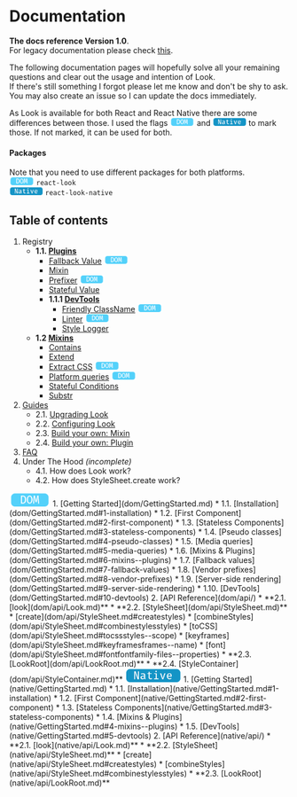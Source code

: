 # Documentation

**The docs reference Version 1.0**.<br>
For legacy documentation please check [this](https://github.com/rofrischmann/react-look/tree/9a7261b16f9a06e8cd7e64773d19714fd4181219).

The following documentation pages will hopefully solve all your remaining questions and clear out the usage and intention of Look.<br>
If there's still something I forgot please let me know and don't be shy to ask. You may also create an issue so I can update the docs immediately.

As Look is available for both React and React Native there are some differences between those. I used the flags <img src="res/dom-badge.png" height=15> and <img src="res/native-badge.png" height=15>  to mark those.
If not marked, it can be used for both.

#### Packages
Note that you need to use different packages for both platforms.<br>
<img src="res/dom-badge.png" height=15> `react-look`<br>
<img src="res/native-badge.png" height=15> `react-look-native`

## Table of contents

1. Registry
	* **1.1. [Plugins](Plugins.md)**
		* [Fallback Value](plugins/FallbackValue.md) <img src="res/dom-badge.png" height=15>
		* [Mixin](plugins/Mixin.md)
		* [Prefixer](plugins/Prefixer.md) <img src="res/dom-badge.png" height=15>
		* [Stateful Value](plugins/StatefulValue.md)
		* **1.1.1 [DevTools](Plugins.md#developertools)**
			* [Friendly ClassName](plugins/FriendlyClassName.md) <img src="res/dom-badge.png" height=15>
			* [Linter](plugins/Linter.md) <img src="res/dom-badge.png" height=15>
			* [Style Logger](plugins/StyleLogger.md)
	* **1.2 [Mixins](Mixins.md)**
		* [Contains](Mixins.md#contains)
		* [Extend](Mixins.md#extend)
		* [Extract CSS](Mixins.md#extract-css) <img src="res/dom-badge.png" height=15>
		* [Platform queries](Mixins.md#platform-queries) <img src="res/dom-badge.png" height=15>
		* [Stateful Conditions](Mixins.md#stateful-conditions)
		* [Substr](Mixins.md#substr)
2. [Guides](guides/)
	* 2.1. [Upgrading Look](guides/upgradeLook.md)
	* 2.2. [Configuring Look](guides/configureLook.md)
	* 2.3. [Build your own: Mixin](guides/customMixin.md)
	* 2.4. [Build your own: Plugin](guides/customPlugin.md)
3. [FAQ](FAQ.md)
4. Under The Hood *(incomplete)*
	* 4.1. How does Look work?
	* 4.2. How does StyleSheet.create work?

<img src="res/dom-badge.png" height=25>
1. [Getting Started](dom/GettingStarted.md)
	* 1.1. [Installation](dom/GettingStarted.md#1-installation)
	* 1.2. [First Component](dom/GettingStarted.md#2-first-component)
	* 1.3. [Stateless Components](dom/GettingStarted.md#3-stateless-components)
	* 1.4. [Pseudo classes](dom/GettingStarted.md#4-pseudo-classes)
	* 1.5. [Media queries](dom/GettingStarted.md#5-media-queries)
	* 1.6. [Mixins & Plugins](dom/GettingStarted.md#6-mixins--plugins)
	* 1.7. [Fallback values](dom/GettingStarted.md#7-fallback-values)
	* 1.8. [Vendor prefixes](dom/GettingStarted.md#8-vendor-prefixes)
	* 1.9. [Server-side rendering](dom/GettingStarted.md#9-server-side-rendering)
	* 1.10. [DevTools](dom/GettingStarted.md#10-devtools)
2. [API Reference](dom/api/)
	* **2.1. [look](dom/api/Look.md)**
	* **2.2. [StyleSheet](dom/api/StyleSheet.md)**
		* [create](dom/api/StyleSheet.md#createstyles)
		* [combineStyles](dom/api/StyleSheet.md#combinestylesstyles)
		* [toCSS](dom/api/StyleSheet.md#tocssstyles--scope)
		* [keyframes](dom/api/StyleSheet.md#keyframesframes--name)
		* [font](dom/api/StyleSheet.md#fontfontfamily-files--properties)
	* **2.3. [LookRoot](dom/api/LookRoot.md)**
	* **2.4. [StyleContainer](dom/api/StyleContainer.md)**

<img src="res/native-badge.png" height=25>
1. [Getting Started](native/GettingStarted.md)
	* 1.1. [Installation](native/GettingStarted.md#1-installation)
	* 1.2. [First Component](native/GettingStarted.md#2-first-component)
	* 1.3. [Stateless Components](native/GettingStarted.md#3-stateless-components)
	* 1.4. [Mixins & Plugins](native/GettingStarted.md#4-mixins--plugins)
	* 1.5. [DevTools](native/GettingStarted.md#5-devtools)
2. [API Reference](native/api/)
	* **2.1. [look](native/api/Look.md)**
	* **2.2. [StyleSheet](native/api/StyleSheet.md)**
		* [create](native/api/StyleSheet.md#createstyles)
		* [combineStyles](native/api/StyleSheet.md#combinestylesstyles)
	* **2.3. [LookRoot](native/api/LookRoot.md)**
